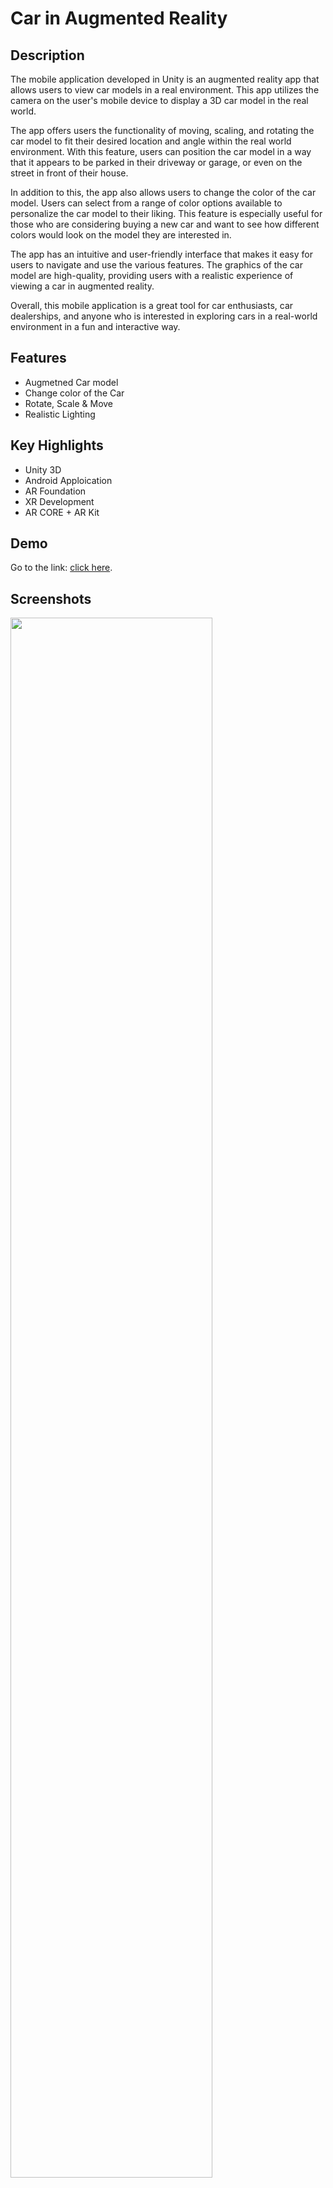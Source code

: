
# Car in Augmented Reality



## Description

The mobile application developed in Unity is an augmented reality app that allows users to view car models in a real environment. This app utilizes the camera on the user's mobile device to display a 3D car model in the real world.

The app offers users the functionality of moving, scaling, and rotating the car model to fit their desired location and angle within the real world environment. With this feature, users can position the car model in a way that it appears to be parked in their driveway or garage, or even on the street in front of their house.

In addition to this, the app also allows users to change the color of the car model. Users can select from a range of color options available to personalize the car model to their liking. This feature is especially useful for those who are considering buying a new car and want to see how different colors would look on the model they are interested in.

The app has an intuitive and user-friendly interface that makes it easy for users to navigate and use the various features. The graphics of the car model are high-quality, providing users with a realistic experience of viewing a car in augmented reality.

Overall, this mobile application is a great tool for car enthusiasts, car dealerships, and anyone who is interested in exploring cars in a real-world environment in a fun and interactive way.
## Features
- Augmetned Car model
- Change color of the Car
- Rotate, Scale & Move
- Realistic Lighting 



## Key Highlights
- Unity 3D
- Android Apploication
- AR Foundation
- XR Development
- AR CORE + AR Kit


## Demo

Go to the link: [click here](https://drive.google.com/file/d/1xU2tv7ItEjss9y6Kk9GoJG6TdN7aUpfJ/view?usp=sharing).




## Screenshots
<p align="center">

<img src="https://user-images.githubusercontent.com/75428863/227792555-e1636ef0-3002-4330-b99c-517c28e5e97a.jpg" width=80% height=80%><br>
  <br>
<img src="https://user-images.githubusercontent.com/75428863/227792556-656313aa-24b0-4a85-9377-be9564c54b82.jpg" width=80% height=80%><br>
  <br>
  
  Rotate
  <p>
      The application developed using AR Foundation features a range of interactive movement functionality that allows users to rotate, scale, and move the 3D car model within their real-world environment.The rotation feature allows users to turn the car model in any direction using touch gestures, such as swiping or tapping, on the mobile device's screen. This allows the user to view the car model from any angle, giving them a full 360-degree view of the car's exterior.

The scaling feature enables users to adjust the size of the car model, allowing them to make it larger or smaller according to their preference. This functionality can be useful for comparing the size of the car model to real-world objects or for getting a closer look at certain details of the car model.The moving feature allows users to reposition the car model within their real-world environment. This feature is particularly useful for placing the car model in an optimal location for viewing or for adjusting the car model's placement in relation to other objects in the environment.

The movement functionality of the Unity application developed using AR Foundation provides users with a high degree of control and interactivity with the 3D car model. With its intuitive touch controls and seamless integration with the real-world environment, users can create a truly immersive and engaging AR experience that is tailored to their preferences.
    </p>

  
  https://user-images.githubusercontent.com/75428863/227811311-83a8d6df-4644-42de-944e-c1b9386a0847.mp4
  
  https://user-images.githubusercontent.com/75428863/227811619-b89ad859-d8c7-4cd3-b61b-1fdf3a4e016b.mp4
  
<img src="https://user-images.githubusercontent.com/75428863/227792558-754396bc-fd6d-4d1e-90a0-3801fefae90c.jpg" width=80% height=80%><br>
  <br>
<img src="https://user-images.githubusercontent.com/75428863/227792559-a39225a1-20e0-4f46-aeea-b6340a1552f0.jpg" width=80% height=80%><br>
  <br>
<img src="https://user-images.githubusercontent.com/75428863/227792561-26293958-5bb2-4503-9f59-ebe65d0b5e9d.jpg" width=80% height=80%><br>
  <br>
<img src="https://user-images.githubusercontent.com/75428863/227792562-b60e95ff-77c4-4e11-a897-7e9d01ed81fd.jpg" width=80% height=80%><br>
  <br>
<img src="https://user-images.githubusercontent.com/75428863/227792564-aa69fe95-7433-4ce4-9eb4-31106c38baf4.jpg" width=80% height=80%><br>
  <br>
  
  Lighting
  <p>  The Unity application developed using AR Foundation features a highly realistic lighting system that is designed to accurately replicate the lighting conditions of the user's real-world environment. The application uses the camera on the user's mobile device to capture the ambient light in the environment and then applies this information to the 3D car model in real-time. This results in highly accurate and dynamic lighting effects that create a seamless integration between the virtual car model and the real-world environment.

In addition to the realistic lighting effects, the application also features advanced shading techniques that further enhance the visual fidelity of the 3D car model. The car model is designed with a range of materials and textures, each of which interacts with light in a different way, creating a rich and varied visual experience. The shading also creates the illusion of depth and dimensionality, making the car model appear as if it is a physical object that is present in the real-world environment.

If the lighting conditions are not optimal for the AR experience, the application will prompt the user to move to a brighter location. This ensures that the AR experience is fully optimized and that the user can achieve the best possible focus and tracking accuracy. Overall, the combination of realistic lighting and shading effects, along with the app's guidance on optimal lighting conditions, creates a highly engaging and immersive AR experience for users.
</p>
<img src="https://user-images.githubusercontent.com/75428863/227792529-91442c2b-da39-45ce-bdd0-3817c4fce586.jpg" width=80% height=80%>

https://user-images.githubusercontent.com/75428863/227811645-d93519e6-b35d-4dfe-92a9-979d99a35bd7.mp4

 Color changing
  <p>  The application developed using AR Foundation features a highly customizable color changing feature that allows users to choose from a range of colors to apply to the 3D car model. This feature is accessible via the application's user interface, and users can select their desired color by tapping on a color swatch.

When the user selects a new color, the application will update the 3D car model in real-time to reflect the new color choice. The car model will also respond to changes in lighting conditions, with the color appearing to shift and change depending on the ambient light in the environment.

To help users select the most appropriate color for their preferences, the application may also provide guidance or suggestions for color choices. For example, the application may provide a color palette that is optimized for the lighting conditions in the user's environment, or it may suggest colors that are popular or well-suited for the particular car model being displayed.

Overall, the color changing feature of the Unity application developed using AR Foundation provides a highly engaging and customizable experience for users. With its range of color options and responsive color shifting effects, users can experiment with different color combinations and create a truly unique and personalized AR experience.
</p>












  https://user-images.githubusercontent.com/75428863/227812082-d2d473c5-54cd-4e2e-96f3-75170f13bdd4.mp4



</p>



## FAQ

#### Is it compatible to all Mobile Devices

No it is only compatible with minimum API level 24 (Android 7). Also the smartphone should support AR Core supported devices list. [Click here](https://developers.google.com/ar/devices) to check the compatibility.

#### What to do if the phone is not supported AR Core

You will not be able to see the demo. The sample demo is provided here.Try to install the apk file with some other device in which it supports AR Core.

